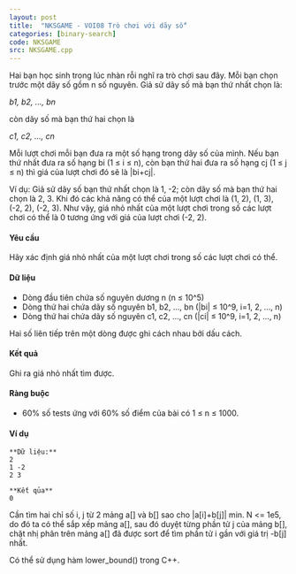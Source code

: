 ```yaml
---
layout: post
title:  "NKSGAME - VOI08 Trò chơi với dãy số"
categories: [binary-search]
code: NKSGAME
src: NKSGAME.cpp
---
```




Hai bạn học sinh trong lúc nhàn rỗi nghĩ ra trò chơi sau đây. Mỗi bạn chọn trước một dãy số gồm n số nguyên. Giả sử dãy số mà bạn thứ nhất chọn là:

_b1, b2, ..., bn_

còn dãy số mà bạn thứ hai chọn là

_c1, c2, ..., cn_

Mỗi lượt chơi mỗi bạn đưa ra một số hạng trong dãy số của mình. Nếu bạn thứ nhất đưa ra số hạng bi (1 ≤ i ≤ n), còn bạn thứ hai đưa ra số hạng cj (1 ≤ j ≤ n) thì giá của lượt chơi đó sẽ là |bi+cj|.

Ví dụ: Giả sử dãy số bạn thứ nhất chọn là 1, -2; còn dãy số mà bạn thứ hai chọn là 2, 3. Khi đó các khả năng có thể của một lượt chơi là (1, 2), (1, 3), (-2, 2), (-2, 3). Như vậy, giá nhỏ nhất của một lượt chơi trong số các lượt chơi có thể là 0 tương ứng với giá của lượt chơi (-2, 2).

#### Yêu cầu

Hãy xác định giá nhỏ nhất của một lượt chơi trong số các lượt chơi có thể.

#### Dữ liệu

+ Dòng đầu tiên chứa số nguyên dương n (n ≤ 10^5)
+ Dòng thứ hai chứa dãy số nguyên b1, b2, ..., bn (|bi| ≤ 10^9, i=1, 2, ..., n)
+ Dòng thứ hai chứa dãy số nguyên c1, c2, ..., cn (|ci| ≤ 10^9, i=1, 2, ..., n)

Hai số liên tiếp trên một dòng được ghi cách nhau bởi dấu cách.

#### Kết quả

Ghi ra giá nhỏ nhất tìm được.

#### Ràng buộc

+ 60% số tests ứng với 60% số điểm của bài có 1 ≤ n ≤ 1000.

#### Ví dụ

```
**Dữ liệu:**
2
1 -2
2 3

**Kết qủa**
0

```

<!--more-->



Cần tìm hai chỉ số i, j từ 2 mảng a[] và b[] sao cho |a[i]+b[j]| min. N <= 1e5, do đó ta có thể sắp xếp mảng a[], sau đó duyệt từng phần tử j của mảng b[], chặt nhị phân trên mảng a[] đã được sort để tìm phần tử i gần với giá trị -b[j] nhất.

Có thể sử dụng hàm lower_bound() trong C++. 

